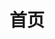 ---
home: true
icon: home
title: 首页
heroImage: /logo.png
heroText: LuckyTool
tagline: 对ColorOS系统进行的扩展优化的Xposed模块
actions:
  - text: 下载方式
    link: /use/download_link
    type: primary

  - text: 问题反馈
    link: /feedback/check_problem
  
  - text: 捐赠方式
    link: /donate

features:
  - title: 核心破解
    # icon: markdown
    details: 允许降级应用、禁用应用包管理器签名验证、禁用APK签名验证、使用已安装APP签名
    # link: https://theme-hope.vuejs.press/zh/guide/markdown/

  - title: 自定义时钟
    # icon: slides
    details: 状态栏时钟选择预设或自定义模式进行添加年月日等格式
    # link: https://theme-hope.vuejs.press/zh/guide/layout/slides.html

  - title: 状态栏控制中心
    # icon: layout
    details: 控制中心时钟显秒、移除我的设备、磁贴行列数
    # link: https://theme-hope.vuejs.press/zh/guide/layout/

  - title: 状态栏布局
    # icon: comment
    details: 为状态栏添加时钟居中对齐布局、设置屏幕兼容模式
    # link: https://theme-hope.vuejs.press/zh/guide/feature/comment.html

  - title: 桌面显示相关
    # icon: info
    details: 移除APP图标圆点，桌面布局行列数
    # link: https://theme-hope.vuejs.press/zh/guide/feature/page-info.html

  - title: 锁屏相关
    # icon: blog
    details: 锁屏组件居中显示，移除部分按钮，移除72小时密码验证
    # link: https://theme-hope.vuejs.press/zh/guide/blog/intro.html

  - title: 应用相关
    # icon: palette
    details: 自定义小窗、暗色、分身支持列表，跳过APK扫描、允许降级安装、移除安装广告、移除ADB安装确认
    # link: https://theme-hope.vuejs.press/zh/guide/interface/theme-color.html

  - title: 游戏助手
    # icon: contrast
    details: 移除游戏滤镜限制、启用开发者页面、Adreno GPU控制器、赛事游戏模式等
    # link: https://theme-hope.vuejs.press/zh/guide/interface/darkmode.html

  - title: 其他APP功能
    # icon: more
    details: 相机、电池、主题商店、云服务、截屏、软件更新等
    # link: https://theme-hope.vuejs.press/zh/guide/feature/

---